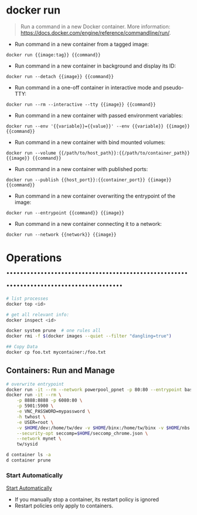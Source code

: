 # docker run

> Run a command in a new Docker container.
> More information: <https://docs.docker.com/engine/reference/commandline/run/>.

- Run command in a new container from a tagged image:

`docker run {{image:tag}} {{command}}`

- Run command in a new container in background and display its ID:

`docker run --detach {{image}} {{command}}`

- Run command in a one-off container in interactive mode and pseudo-TTY:

`docker run --rm --interactive --tty {{image}} {{command}}`

- Run command in a new container with passed environment variables:

`docker run --env '{{variable}}={{value}}' --env {{variable}} {{image}} {{command}}`

- Run command in a new container with bind mounted volumes:

`docker run --volume {{/path/to/host_path}}:{{/path/to/container_path}} {{image}} {{command}}`

- Run command in a new container with published ports:

`docker run --publish {{host_port}}:{{container_port}} {{image}} {{command}}`

- Run command in a new container overwriting the entrypoint of the image:

`docker run --entrypoint {{command}} {{image}}`

- Run command in a new container connecting it to a network:

`docker run --network {{network}} {{image}}`


# Operations .......................................................................................
```bash
# list processes
docker top <id>

# get all relevant info:
docker inspect <id>

docker system prune  # one rules all
docker rmi -f $(docker images --quiet --filter "dangling=true")

## Copy Data
docker cp foo.txt mycontainer:/foo.txt
```

## Containers: Run and Manage
```bash
# overwrite entrypoint
docker run -it --rm --network powerpool_ppnet -p 80:80 --entrypoint bash --name xxx -u root pp
docker run -it --rm \
    -p 8888:8888 -p 6080:80 \
    -p 5901:5900 \
    -e VNC_PASSWORD=mypassword \
    -h twhost \
    -e USER=root \
    -v $HOME/dev:/home/tw/dev -v $HOME/binx:/home/tw/binx -v $HOME/nbs:/home/tw/nbs \
    --security-opt seccomp=$HOME/seccomp_chrome.json \
    --network mynet \
    tw/sysid

d container ls -a
d container prune
```

### Start Automatically
[Start Automatically](https://docs.docker.com/engine/admin/start-containers-automatically/#use-a-restart-policy)
- If you manually stop a container, its restart policy is ignored
- Restart policies only apply to containers.
